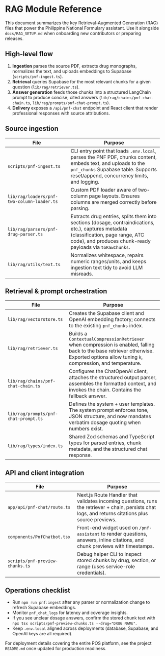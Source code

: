 # RAG Module Reference

This document summarizes the key Retrieval-Augmented Generation (RAG) files that power the Philippine National Formulary assistant. Use it alongside `docs/RAG_SETUP.md` when onboarding new contributors or preparing releases.

## High-level flow

1. **Ingestion** parses the source PDF, extracts drug monographs, normalizes the text, and uploads embeddings to Supabase (`scripts/pnf-ingest.ts`).
2. **Retrieval** queries Supabase for the most relevant chunks for a given question (`lib/rag/retriever.ts`).
3. **Answer generation** feeds those chunks into a structured LangChain prompt to produce concise, cited answers (`lib/rag/chains/pnf-chat-chain.ts`, `lib/rag/prompts/pnf-chat-prompt.ts`).
4. **Delivery** exposes a `/api/pnf-chat` endpoint and React client that render professional responses with source attributions.

## Source ingestion

| File                                       | Purpose                                                                                                                                                                                            |
| ------------------------------------------ | -------------------------------------------------------------------------------------------------------------------------------------------------------------------------------------------------- |
| `scripts/pnf-ingest.ts`                    | CLI entry point that loads `.env.local`, parses the PNF PDF, chunks content, embeds text, and uploads to the `pnf_chunks` Supabase table. Supports reset/append, concurrency limits, and logging.  |
| `lib/rag/loaders/pnf-two-column-loader.ts` | Custom PDF loader aware of two-column page layouts. Ensures columns are merged correctly before parsing.                                                                                           |
| `lib/rag/parsers/pnf-drug-parser.ts`       | Extracts drug entries, splits them into sections (dosage, contraindications, etc.), captures metadata (classification, page range, ATC code), and produces chunk-ready payloads via `toRawChunks`. |
| `lib/rag/utils/text.ts`                    | Normalizes whitespace, repairs numeric ranges/units, and keeps ingestion text tidy to avoid LLM misreads.                                                                                          |

## Retrieval & prompt orchestration

| File                                 | Purpose                                                                                                                                                                               |
| ------------------------------------ | ------------------------------------------------------------------------------------------------------------------------------------------------------------------------------------- |
| `lib/rag/vectorstore.ts`             | Creates the Supabase client and OpenAI embedding factory; connects to the existing `pnf_chunks` index.                                                                                |
| `lib/rag/retriever.ts`               | Builds a `ContextualCompressionRetriever` when compression is enabled, falling back to the base retriever otherwise. Exported options allow tuning `k`, compression, and temperature. |
| `lib/rag/chains/pnf-chat-chain.ts`   | Configures the ChatOpenAI client, attaches the structured output parser, assembles the formatted context, and invokes the chain. Contains the fallback answer.                        |
| `lib/rag/prompts/pnf-chat-prompt.ts` | Defines the system + user templates. The system prompt enforces tone, JSON structure, and now mandates verbatim dosage quoting when numbers exist.                                    |
| `lib/rag/types/index.ts`             | Shared Zod schemas and TypeScript types for parsed entries, chunk metadata, and the structured chat response.                                                                         |

## API and client integration

| File                            | Purpose                                                                                                                                              |
| ------------------------------- | ---------------------------------------------------------------------------------------------------------------------------------------------------- |
| `app/api/pnf-chat/route.ts`     | Next.js Route Handler that validates incoming questions, runs the retriever + chain, persists chat logs, and returns citations plus source previews. |
| `components/PnfChatbot.tsx`     | Front-end widget used on `/pnf-assistant` to render questions, answers, inline citations, and chunk previews with timestamps.                        |
| `scripts/pnf-preview-chunks.ts` | Debug helper CLI to inspect stored chunks by drug, section, or range (uses service-role credentials).                                                |

## Operations checklist

- Run `npm run pnf:ingest` after any parser or normalization change to refresh Supabase embeddings.
- Monitor `pnf_chat_logs` for latency and coverage insights.
- If you see unclear dosage answers, confirm the stored chunk text with `npx tsx scripts/pnf-preview-chunks.ts --drug="DRUG NAME"`.
- Keep `.env.local` aligned across deployments (database, Supabase, and OpenAI keys are all required).

For deployment details covering the entire POS platform, see the project `README.md` once updated for production readiness.

